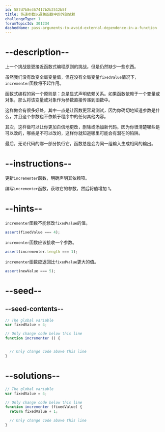 ```yaml
---
id: 587d7b8e367417b2b2512b5f
title: 传递参数以避免函数中的外部依赖
challengeType: 1
forumTopicId: 301234
dashedName: pass-arguments-to-avoid-external-dependence-in-a-function
---
```


# --description--

上一个挑战是更接近函数式编程原则的挑战，但是仍然缺少一些东西。

虽然我们没有改变全局变量值，但在没有全局变量`fixedValue`情况下，`incrementer`函数将不起作用。

函数式编程的另一个原则是：总是显式声明依赖关系。如果函数依赖于一个变量或对象，那么将该变量或对象作为参数直接传递到函数中。

这样做会有很多好处，其中一点是让函数更容易测试，因为你确切地知道参数是什么，并且这个参数也不依赖于程序中的任何其他内容。

其次，这样做可以让你更加自信地更改，删除或添加新代码。因为你很清楚哪些是可以改的，哪些是不可以改的，这样你就知道哪里可能会有潜在的陷阱。

最后，无论代码的哪一部分执行它，函数总是会为同一组输入生成相同的输出。

# --instructions--

更新`incrementer`函数，明确声明其依赖项。

编写`incrementer`函数，获取它的参数，然后将值增加 1。

# --hints--

`incrementer`函数不能修改`fixedValue`的值。

```js
assert(fixedValue === 4);
```

`incrementer`函数应该接收一个参数。

```js
assert(incrementer.length === 1);
```

`incrementer`函数应返回比`fixedValue`更大的值。

```js
assert(newValue === 5);
```

# --seed--

## --seed-contents--

```js
// The global variable
var fixedValue = 4;

// Only change code below this line
function incrementer () {


  // Only change code above this line
}
```

# --solutions--

```js
// The global variable
var fixedValue = 4;

// Only change code below this line
function incrementer (fixedValue) {
  return fixedValue + 1;

  // Only change code above this line
}

  
```
